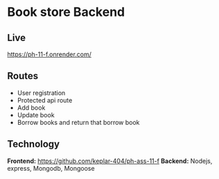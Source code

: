 # Book store Backend

## Live
https://ph-11-f.onrender.com/

## Routes
* User registration
* Protected api route
* Add book
* Update book
* Borrow books and return that borrow book

## Technology
**Frontend:** https://github.com/keplar-404/ph-ass-11-f
**Backend:** Nodejs, express, Mongodb, Mongoose